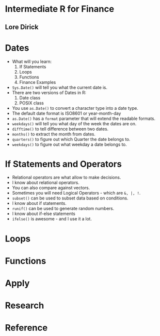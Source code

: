 # Intermediate R for Finance
## Lore Dirick

# Dates
- What will you learn:
	1. If Statements
	2. Loops
	3. Functions
	4. Finance Examples
- `Sys.Date()` will tell you what the current date is.
- There are two versions of Dates in R:
	1. Date class
	2. POSIX class
- You use `as.Date()` to convert a character type into a date type.
- The default date format is ISO8601 or year-month-day
- `as.Date()` has a `format` parameter that will extend the readable formats.
- `weekdays()` will tell you what day of the week the dates are on.
- `difftime()` to tell difference between two dates.
- `months()` to extract the month from dates.
- `quarters()` to figure out which Quarter the date belongs to.
- `weekdays()` to figure out what weekday a date belongs to.

# If Statements and Operators
- Relational operators are what allow to make decisions.
- I know about relational operators.
- You can also compare against vectors.
- Sometimes you will need Logical Operators - which are `&, |, !`.
- `subset()` can be used to subset data based on conditions.
- I know about if statements.
- `runif()` can be used to generate random numbers.
- I know about if-else statements
- `ifelse()` is awesome - and I use it a lot.

# Loops
# Functions
# Apply

# Research
# Reference